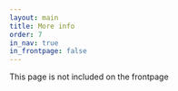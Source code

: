 ```yaml
---
layout: main
title: More info
order: 7
in_nav: true
in_frontpage: false
---
```


This page is not included on the frontpage
